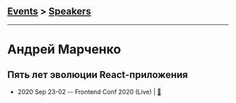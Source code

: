 ## [Events](../README.md) > [Speakers](../speakers.md)
---

# Андрей Марченко

## Пять лет эволюции React-приложения
- 2020 Sep 23-02 -- Frontend Conf 2020 (Live)  | [:notebook:](https://drive.google.com/file/d/1jcyUn8skK1637Eigan3OOOkZqe7owvd-/view)  
